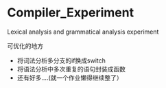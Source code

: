 # Compiler_Experiment
Lexical analysis and grammatical analysis experiment

可优化的地方
- 将词法分析多分支的if换成switch
- 将语法分析中多次重复的语句封装成函数
- 还有好多....(就一个作业懒得继续整了）
